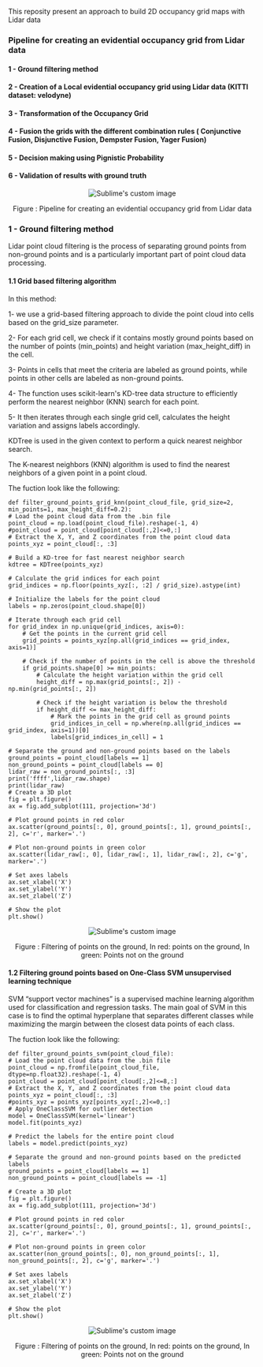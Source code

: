 This reposity present an approach to build 2D occupancy grid maps with Lidar data

### Pipeline for creating an evidential occupancy grid from Lidar data
#### 1 - Ground filtering method
#### 2 - Creation of a Local evidential occupancy grid using Lidar data (KITTI dataset: velodyne) 
#### 3 - Transformation of the Occupancy Grid
#### 4 - Fusion the grids with the different combination rules ( Conjunctive Fusion, Disjunctive Fusion, Dempster Fusion, Yager Fusion) 
#### 5 - Decision making using Pignistic Probability
#### 6 - Validation of results with ground truth

<p align="center">   
  <img src="https://github.com/Mboubaker/Lidar_Evidential_occupancy_grid_mapping-/assets/97898968/eebb9268-7b59-41e6-a8a3-2385d4625331.png?raw=true" alt="Sublime's custom image"/>
       
</p>
<p align="center">                                  
Figure : Pipeline for creating an evidential occupancy grid from Lidar data




### 1 - Ground filtering method
Lidar point cloud filtering is the process of separating ground points from non-ground points and is a particularly important part of point cloud data processing.


#### 1.1  Grid based filtering algorithm

In this method:

1- we use a grid-based filtering approach to divide the point cloud into cells based on the grid_size parameter.

2- For each grid cell, we check if it contains mostly ground points based on the number of points (min_points) and height variation (max_height_diff) in the cell.

3- Points in cells that meet the criteria are labeled as ground points, while points in other cells are labeled as non-ground points.

4- The function uses scikit-learn's KD-tree data structure to efficiently perform the nearest neighbor (KNN) search for each point.

5- It then iterates through each single grid cell, calculates the height variation and assigns labels accordingly.

KDTree is used in the given context to perform a quick nearest neighbor search.

The K-nearest neighbors (KNN) algorithm is used to find the nearest neighbors of a given point in a point cloud.

The fuction look like the following:


    def filter_ground_points_grid_knn(point_cloud_file, grid_size=2, min_points=1, max_height_diff=0.2):
    # Load the point cloud data from the .bin file
    point_cloud = np.load(point_cloud_file).reshape(-1, 4)
    #point_cloud = point_cloud[point_cloud[:,2]<=0,:]
    # Extract the X, Y, and Z coordinates from the point cloud data
    points_xyz = point_cloud[:, :3]

    # Build a KD-tree for fast nearest neighbor search
    kdtree = KDTree(points_xyz)

    # Calculate the grid indices for each point
    grid_indices = np.floor(points_xyz[:, :2] / grid_size).astype(int)

    # Initialize the labels for the point cloud
    labels = np.zeros(point_cloud.shape[0])

    # Iterate through each grid cell
    for grid_index in np.unique(grid_indices, axis=0):
        # Get the points in the current grid cell
        grid_points = points_xyz[np.all(grid_indices == grid_index, axis=1)]

        # Check if the number of points in the cell is above the threshold
        if grid_points.shape[0] >= min_points:
            # Calculate the height variation within the grid cell
            height_diff = np.max(grid_points[:, 2]) - np.min(grid_points[:, 2])

            # Check if the height variation is below the threshold
            if height_diff <= max_height_diff:
                # Mark the points in the grid cell as ground points
                grid_indices_in_cell = np.where(np.all(grid_indices == grid_index, axis=1))[0]
                labels[grid_indices_in_cell] = 1

    # Separate the ground and non-ground points based on the labels
    ground_points = point_cloud[labels == 1]
    non_ground_points = point_cloud[labels == 0]
    lidar_raw = non_ground_points[:, :3]
    print('ffff',lidar_raw.shape)
    print(lidar_raw)
    # Create a 3D plot
    fig = plt.figure()
    ax = fig.add_subplot(111, projection='3d')

    # Plot ground points in red color
    ax.scatter(ground_points[:, 0], ground_points[:, 1], ground_points[:, 2], c='r', marker='.')

    # Plot non-ground points in green color
    ax.scatter(lidar_raw[:, 0], lidar_raw[:, 1], lidar_raw[:, 2], c='g', marker='.')

    # Set axes labels
    ax.set_xlabel('X')
    ax.set_ylabel('Y')
    ax.set_zlabel('Z')

    # Show the plot
    plt.show()

<p align="center">   
  <img src="https://github.com/Mboubaker/Lidar_Evidential_occupancy_grid_mapping-/assets/97898968/29f3cf16-1d84-41fa-a155-d32d58063653.png?raw=true" alt="Sublime's custom image"/>
       
</p>
<p align="center">                                  
Figure :  Filtering of points on the ground, In red: points on the ground,  In green: Points not on the ground
  
#### 1.2 Filtering ground points based on One-Class SVM unsupervised learning technique

SVM “support vector machines” is a supervised machine learning algorithm used for classification and regression tasks.
The main goal of SVM in this case is to find the optimal hyperplane that separates different classes while maximizing the margin between the closest data points of each class.

The fuction look like the following:

    def filter_ground_points_svm(point_cloud_file):
    # Load the point cloud data from the .bin file
    point_cloud = np.fromfile(point_cloud_file, dtype=np.float32).reshape(-1, 4)
    point_cloud = point_cloud[point_cloud[:,2]<=8,:]
    # Extract the X, Y, and Z coordinates from the point cloud data
    points_xyz = point_cloud[:, :3]
    #points_xyz = points_xyz[points_xyz[:,2]<=0,:]
    # Apply OneClassSVM for outlier detection
    model = OneClassSVM(kernel='linear')
    model.fit(points_xyz)

    # Predict the labels for the entire point cloud
    labels = model.predict(points_xyz)

    # Separate the ground and non-ground points based on the predicted labels
    ground_points = point_cloud[labels == 1]
    non_ground_points = point_cloud[labels == -1]

    # Create a 3D plot
    fig = plt.figure()
    ax = fig.add_subplot(111, projection='3d')

    # Plot ground points in red color
    ax.scatter(ground_points[:, 0], ground_points[:, 1], ground_points[:, 2], c='r', marker='.')

    # Plot non-ground points in green color
    ax.scatter(non_ground_points[:, 0], non_ground_points[:, 1], non_ground_points[:, 2], c='g', marker='.')

    # Set axes labels
    ax.set_xlabel('X')
    ax.set_ylabel('Y')
    ax.set_zlabel('Z')

    # Show the plot
    plt.show()




<p align="center">   
  <img src="https://github.com/Mboubaker/Lidar_Evidential_occupancy_grid_mapping-/assets/97898968/249815bb-ca87-4a30-9b54-1bd7a8261302.png?raw=true" alt="Sublime's custom image"/>
       
</p>
<p align="center">                                  
Figure :  Filtering of points on the ground, In red: points on the ground,  In green: Points not on the ground
